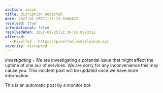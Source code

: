 ```yaml
---
section: issue
title: Disruption Detected
date: 2022-01-25T21:35:13.936640Z
resolved: true
informational: false
resolvedWhen: 2022-01-25T21:36:19.898332Z
affected:
  - Pixelfed - https://pixelfed.esmailelbob.xyz
severity: disrupted
---
```

*Investigating* - We are investigating a potential issue that might affect the uptime of one our of services. We are sorry for any inconvenience this may cause you. This incident post will be updated once we have more information.

This is an automatic post by a monitor bot.
        